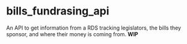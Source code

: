 # bills_fundrasing_api
An API to get information from a RDS tracking legislators, the bills they sponsor, and where their money is coming from. **WIP**
